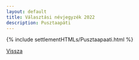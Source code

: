 ```yaml
---
layout: default
title: Választási névjegyzék 2022
description: Pusztaapáti
---
```


{% include settlementHTMLs/Pusztaapaati.html %}

[Vissza](./)